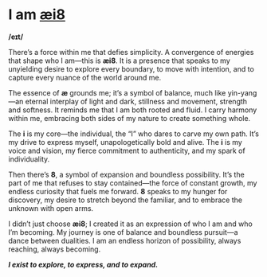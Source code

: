 # I am **[æi8](https://instagram.com/ae.i.8)**

**/eɪt/**

There’s a force within me that defies simplicity. A convergence of energies that shape who I am—this is **æi8**. It is a presence that speaks to my unyielding desire to explore every boundary, to move with intention, and to capture every nuance of the world around me.

The essence of **æ** grounds me; it’s a symbol of balance, much like yin-yang—an eternal interplay of light and dark, stillness and movement, strength and softness. It reminds me that I am both rooted and fluid. I carry harmony within me, embracing both sides of my nature to create something whole.

The **i** is my core—the individual, the “I” who dares to carve my own path. It’s my drive to express myself, unapologetically bold and alive. The **i** is my voice and vision, my fierce commitment to authenticity, and my spark of individuality.

Then there’s **8**, a symbol of expansion and boundless possibility. It’s the part of me that refuses to stay contained—the force of constant growth, my endless curiosity that fuels me forward. **8** speaks to my hunger for discovery, my desire to stretch beyond the familiar, and to embrace the unknown with open arms.

I didn’t just choose **æi8**; I created it as an expression of who I am and who I’m becoming. My journey is one of balance and boundless pursuit—a dance between dualities. I am an endless horizon of possibility, always reaching, always becoming.

_**I exist to explore, to express, and to expand.**_
